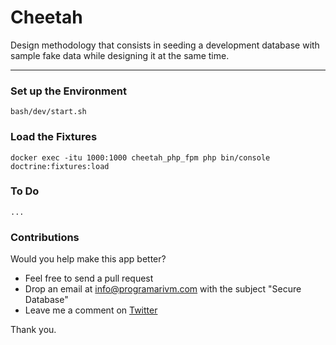 # Cheetah

Design methodology that consists in seeding a development database with sample fake data while designing it at the same time.

---

### Set up the Environment

    bash/dev/start.sh

### Load the Fixtures

    docker exec -itu 1000:1000 cheetah_php_fpm php bin/console doctrine:fixtures:load

### To Do

    ...

### Contributions

Would you help make this app better?

- Feel free to send a pull request
- Drop an email at info@programarivm.com with the subject "Secure Database"
- Leave me a comment on [Twitter](https://twitter.com/programarivm)

Thank you.
